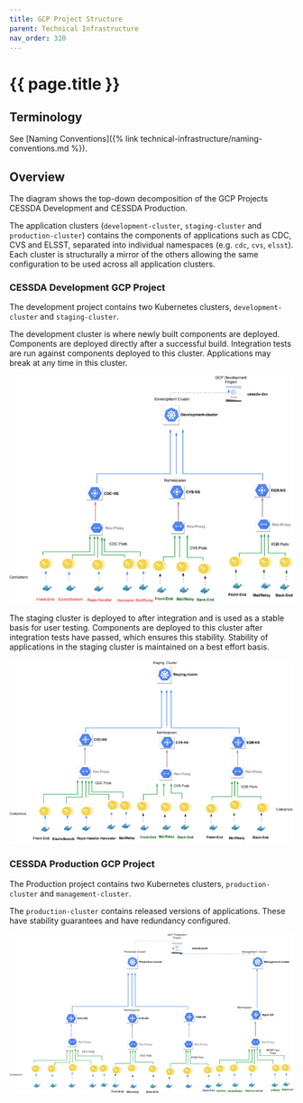 ```yaml
---
title: GCP Project Structure
parent: Technical Infrastructure
nav_order: 320
---
```


# {{ page.title }}

## Terminology

See [Naming Conventions]({% link technical-infrastructure/naming-conventions.md %}).

## Overview

The diagram shows the top-down decomposition of the GCP Projects CESSDA Development and CESSDA Production.

The application clusters (`development-cluster`, `staging-cluster` and `production-cluster`) contains the components of applications such as CDC, CVS and ELSST, separated into individual namespaces (e.g. `cdc`, `cvs`, `elsst`). Each cluster is structurally a mirror of the others allowing the same configuration to be used across all application clusters.

### CESSDA Development GCP Project

The development project contains two Kubernetes clusters, `development-cluster` and `staging-cluster`.

The development cluster is where newly built components are deployed. Components are deployed directly after a successful build. Integration tests are run against components deployed to this cluster. Applications may break at any time in this cluster.

![GCP Main Project Structure Development](../images/gcp-main-project-structure-development.png)

The staging cluster is deployed to after integration and is used as a stable basis for user testing. Components are deployed to this cluster after integration tests have passed, which ensures this stability. Stability of applications in the staging cluster is maintained on a best effort basis.

![GCP Main Project Structure Staging](../images/gcp-main-project-structure-staging.png)

### CESSDA Production GCP Project

The Production project contains two Kubernetes clusters, `production-cluster` and `management-cluster`.

The `production-cluster` contains released versions of applications. These have stability guarantees and have redundancy configured.

![GCP Main Project Structure Production](../images/gcp-main-project-structure-production.png)
